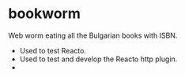 # bookworm
Web worm eating all the Bulgarian books with ISBN.

* Used to test Reacto.
* Used to test and develop the Reacto http plugin.
* 
